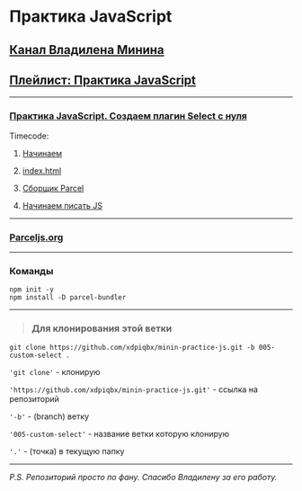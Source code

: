 # Практика JavaScript

## [Канал Владилена Минина](https://www.youtube.com/c/VladilenMinin)

## [Плейлист: Практика JavaScript](https://www.youtube.com/playlist?list=PLqKQF2ojwm3n-ufn3E-l6Y0VxDrj3hM5M)

---

### [Практика JavaScript. Создаем плагин Select с нуля](https://www.youtube.com/watch?v=35va4OY7Y1c&list=PLqKQF2ojwm3n-ufn3E-l6Y0VxDrj3hM5M&index=5)

Timecode:

1. [Начинаем](https://www.youtube.com/watch?v=35va4OY7Y1c&list=PLqKQF2ojwm3n-ufn3E-l6Y0VxDrj3hM5M&index=5)

2. [index.html](https://youtu.be/35va4OY7Y1c?list=PLqKQF2ojwm3n-ufn3E-l6Y0VxDrj3hM5M&t=97)

3. [Сборщик Parcel](https://youtu.be/35va4OY7Y1c?list=PLqKQF2ojwm3n-ufn3E-l6Y0VxDrj3hM5M&t=137)

4. [Начинаем писать JS](https://youtu.be/35va4OY7Y1c?list=PLqKQF2ojwm3n-ufn3E-l6Y0VxDrj3hM5M&t=201)

---

### [Parceljs.org](https://parceljs.org/)

---

### Команды

```code
npm init -y
npm install -D parcel-bundler
```

---

> ### Для клонирования этой ветки

```code
git clone https://github.com/xdpiqbx/minin-practice-js.git -b 005-custom-select .
```

`'git clone'` - клонирую

`'https://github.com/xdpiqbx/minin-practice-js.git'` - ссылка на репозиторий

`'-b'` - (branch) ветку

`'005-custom-select'` - название ветки которую клонирую

`'.'` - (точка) в текущую папку

---

_P.S. Репозиторий просто по фану. Спасибо Владилену за его работу._
